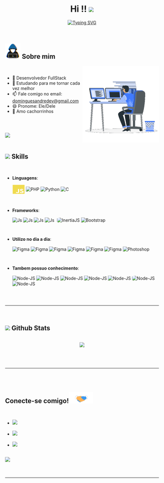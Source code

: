 
<h1 align="center"><b>Hi ‼ </b><img src="https://media.giphy.com/media/hvRJCLFzcasrR4ia7z/giphy.gif" width="35"></h1>

<p align="center">
  <a href="https://git.io/typing-svg"><img src="https://readme-typing-svg.demolab.com?font=Poppubs&weight=700&size=40&pause=1000&color=FF331F&center=true&vCenter=true&width=600&height=100&lines=Web+Developer..." alt="Typing SVG" /></a>
</p>


<br>



	
## <picture><img src = "https://github.com/0xAbdulKhalid/0xAbdulKhalid/raw/main/assets/mdImages/about_me.gif" width = 50px></picture> **Sobre mim**

<picture> <img align="right" src="https://github.com/0xAbdulKhalid/0xAbdulKhalid/raw/main/assets/mdImages/Right_Side.gif" width = 250px></picture>

<br>

- 🔭 Desenvolvedor FullStack
- 🌱 Estudando para me tornar cada vez melhor
- 📫 Fale comigo no email: dominguesandredev@gmail.com
- 😄 Pronome: Ele/Dele
- 🐶 Amo cachorrinhos 

<br><br>

<img src="https://user-images.githubusercontent.com/73097560/115834477-dbab4500-a447-11eb-908a-139a6edaec5c.gif"><br><br>

## <img src="https://media2.giphy.com/media/QssGEmpkyEOhBCb7e1/giphy.gif?cid=ecf05e47a0n3gi1bfqntqmob8g9aid1oyj2wr3ds3mg700bl&rid=giphy.gif" width ="25"><b> Skills</b>
<br>

<p align="center">

- **Linguagens**:

    <img align="center" alt="Js" height="30" width="40" src="https://raw.githubusercontent.com/devicons/devicon/master/icons/javascript/javascript-plain.svg">
    <img align="center" alt="PHP" height="40" width="40" src="https://cdn.jsdelivr.net/gh/devicons/devicon/icons/php/php-plain.svg">
    <img align="center" alt="Python" height="30" width="40" src="https://cdn.jsdelivr.net/gh/devicons/devicon/icons/python/python-original.svg">
    <img align="center" alt="C" height="30" width="40" src="https://cdn.jsdelivr.net/gh/devicons/devicon/icons/c/c-original.svg">
    
<br>   

- **Frameworks**:
    
    <img align="center" alt="Js" height="30" width="40" src="https://cdn.jsdelivr.net/gh/devicons/devicon/icons/vuejs/vuejs-original.svg"> 
    <img align="center" alt="Js" height="30" width="30" src="https://static-00.iconduck.com/assets.00/laravel-icon-497x512-uwybstke.png" >
    <img align="center" alt="Js" height="30" width="30" src="https://cdn.jsdelivr.net/gh/devicons/devicon/icons/tailwindcss/tailwindcss-plain.svg">
    <img align="center" alt="Js" height="30" width="30" src="https://cdn.jsdelivr.net/gh/devicons/devicon/icons/adonisjs/adonisjs-original.svg">
    <img align="center" alt="InertiaJS" height="30" width="30" style="border-radius: 20%; margin-left: 5px;" src="https://avatars.githubusercontent.com/u/47703742?s=280&v=4">
    <img align="center" alt="Bootstrap" height="30" width="40" src="https://cdn.jsdelivr.net/gh/devicons/devicon/icons/bootstrap/bootstrap-original.svg"> 
    
<br>   
    

- **Utilizo no dia a dia**:

    

  <img align="center" alt="Figma" height="30" width="40" src="https://cdn.jsdelivr.net/gh/devicons/devicon/icons/git/git-original.svg">
  <img align="center" alt="Figma" height="30" width="40" src="https://cdn.jsdelivr.net/gh/devicons/devicon/icons/github/github-original.svg">
  <img align="center" alt="Figma" height="30" width="40" src="https://cdn.jsdelivr.net/gh/devicons/devicon/icons/docker/docker-original.svg">
  <img align="center" alt="Figma" height="30" width="40" src="https://cdn.jsdelivr.net/gh/devicons/devicon/icons/mysql/mysql-original-wordmark.svg">
  <img align="center" alt="Figma" height="30" width="35" src="https://cdn.jsdelivr.net/gh/devicons/devicon/icons/microsoftsqlserver/microsoftsqlserver-plain.svg">
  <img align="center" alt="Figma" height="30" width="40" src="https://cdn.jsdelivr.net/gh/devicons/devicon/icons/figma/figma-original.svg">
  <img align="center" alt="Photoshop" height="30" width="40" src="https://cdn.jsdelivr.net/gh/devicons/devicon/icons/photoshop/photoshop-plain.svg">


<br>

- **Tambem possuo conhecimento**:

  <img align="center" alt="Node-JS" height="30" width="40" src="https://cdn.jsdelivr.net/gh/devicons/devicon/icons/nodejs/nodejs-original.svg">
    <img align="center" alt="Node-JS" height="30" width="40" src="https://cdn.jsdelivr.net/gh/devicons/devicon/icons/react/react-original.svg">
    <img align="center" alt="Node-JS" height="30" width="40" src="https://cdn.jsdelivr.net/gh/devicons/devicon/icons/vuetify/vuetify-original.svg">
    <img align="center" alt="Node-JS" height="30" width="40" src="https://cdn.jsdelivr.net/gh/devicons/devicon/icons/bulma/bulma-plain.svg">
    <img align="center" alt="Node-JS" height="30" width="40" src="https://cdn.jsdelivr.net/gh/devicons/devicon/icons/postgresql/postgresql-original.svg">
    <img align="center" alt="Node-JS" height="30" width="30" src="https://encrypted-tbn0.gstatic.com/images?q=tbn:ANd9GcSIbwMa2UagDY9Zhd-mnK55eGCugm5mxO7lMhcu1odGOBpppPWIoRzcHLGzXMKtVKAvCGU&usqp=CAU" style="border-radius: 20%;">
    <img align="center" alt="Node-JS" height="30" width="30" src="https://cdn.jsdelivr.net/gh/devicons/devicon/icons/markdown/markdown-original.svg">

</p>

<br>
<br>

-----

<br>


## <img src="https://media.giphy.com/media/iY8CRBdQXODJSCERIr/giphy.gif" width="35"><b> Github Stats </b>
<br>

<div align="center">

<a href="https://github.com/andrefelipe18">
  <a href="https://github.com/andrefelipe18">
  <img height="180em" src="https://github-readme-stats.vercel.app/api/top-langs/?username=andrefelipe18&layout=compact&langs_count=7&theme=bear"/>

</a>
</div>

<br>
<br>
<br>

-----

<br>
<br>

## <b> Conecte-se comigo!</b><img src="https://github.com/0xAbdulKhalid/0xAbdulKhalid/raw/main/assets/mdImages/handshake.gif" width ="80">
<br>
<div align='left'>

<ul>

<li>
<a href="https://www.instagram.com/andre.domingues18/" target="_blank"><img src="https://img.shields.io/badge/-Instagram-%23E4405F?style=for-the-badge&logo=instagram&logoColor=white" target="_blank"></a>
</a>
</li>

<br>

<li>
<a href="https://www.linkedin.com/in/andr%C3%A9dominguess/" target="_blank"><img src="https://img.shields.io/badge/-LinkedIn-%230077B5?style=for-the-badge&logo=linkedin&logoColor=white" target="_blank"></a> 
</a>
</li>

<br>

<li>
 <a href = "mailto:dominguesandredev@gmail.com"><img src="https://img.shields.io/badge/-Gmail-%23333?style=for-the-badge&logo=gmail&logoColor=white" target="_blank"></a>
</a>
</li>
	
</ul>
</div>

<br>
<img src="https://user-images.githubusercontent.com/73097560/115834477-dbab4500-a447-11eb-908a-139a6edaec5c.gif">
<br>
<br>
<br>

---

<br>
